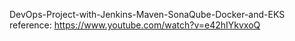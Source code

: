 DevOps-Project-with-Jenkins-Maven-SonaQube-Docker-and-EKS
reference: https://www.youtube.com/watch?v=e42hIYkvxoQ
